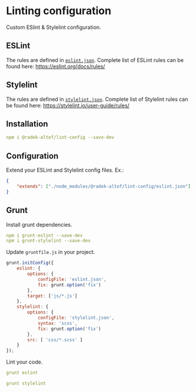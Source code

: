 # Linting configuration

Custom ESlint & Stylelint configuration.


## ESLint

The rules are defined in [`eslint.json`](eslint.json). Complete list of ESLint rules can be found here: https://eslint.org/docs/rules/


## Stylelint

The rules are defined in [`stylelint.json`](stylelint.json). Complete list of Stylelint rules can be found here: https://stylelint.io/user-guide/rules/


## Installation

```yaml
npm i @radek-altof/lint-config --save-dev
```


## Configuration

Extend your ESLint and Stylelint config files. Ex.:

```json
{
	"extends": ["./node_modules/@radek-altof/lint-config/eslint.json"]
} 
```


## Grunt

Install grunt dependencies.

```yaml
npm i grunt-eslint --save-dev
npm i grunt-stylelint --save-dev
```

Update `gruntfile.js` in your project.

```js
grunt.initConfig({
	eslint: {
		options: {
			configFile: 'eslint.json',
			fix: grunt.option('fix')
		},
		target: ['js/*.js']
	},
	stylelint: {
		options: {
			configFile: 'stylelint.json',
			syntax: 'scss',
			fix: grunt.option('fix')
		},
		src: [ 'css/*.scss' ]
	}
});
```

Lint your code.

```yaml
grunt eslint 
```

```yaml
grunt stylelint
```
